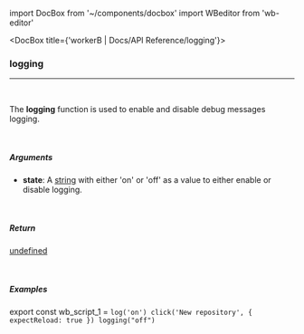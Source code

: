 import DocBox from '~/components/docbox'
import WBeditor from 'wb-editor'

<DocBox title={'workerB | Docs/API Reference/logging'}>

### **logging**
<hr/>
<br/>

The **logging** function is used to enable and disable debug messages logging.

<br/>

##### Arguments

-   **state**: A [string](https://developer.mozilla.org/docs/Web/JavaScript/Reference/Global_Objects/String) with either 'on' or 'off' as a value to either enable or disable logging.

<br/>

##### Return

[undefined](https://developer.mozilla.org/en-US/docs/Web/JavaScript/Reference/Global_Objects/undefined)

<br/>

##### Examples

export const wb_script_1 = `log('on')
click('New repository', { expectReload: true })
logging("off")`

<WBeditor
    code = {wb_script_1}
    readOnly = {true}
    showShareIcon={false}
    showRunButton={false}
/>


</DocBox>
